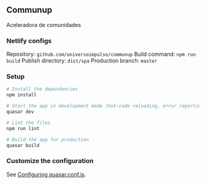 ## Communup

Aceleradora de comunidades

### Netlify configs

Repository: `github.com/universoimpulso/communup`
Build command: `npm run build`
Publish directory: `dist/spa`
Production branch: `master`

### Setup

```bash
# Install the dependencies
npm install

# Start the app in development mode (hot-code reloading, error reporting, etc.)
quasar dev

# Lint the files
npm run lint

# Build the app for production
quasar build
```

### Customize the configuration
See [Configuring quasar.conf.js](https://quasar.dev/quasar-cli/quasar-conf-js).
